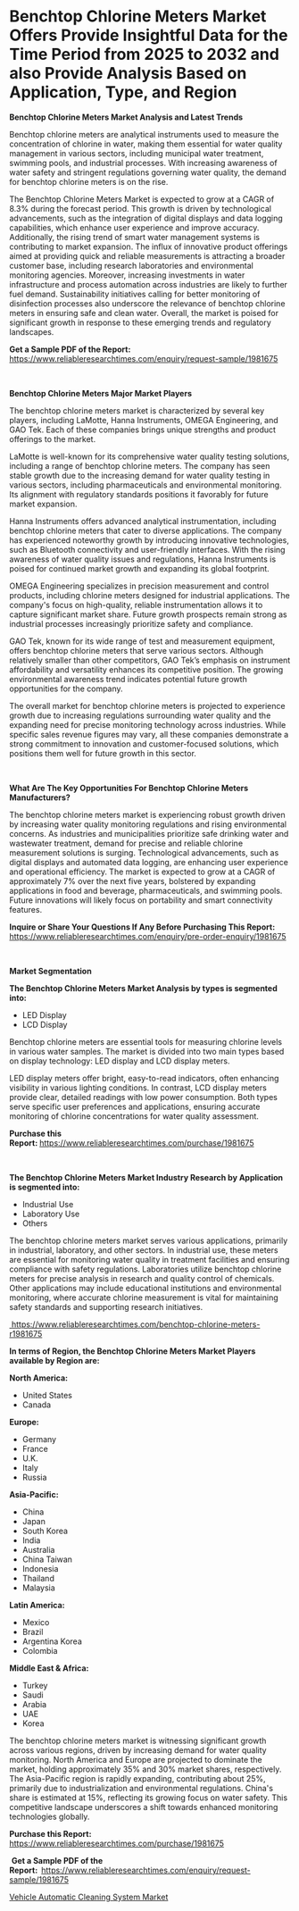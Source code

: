 <p><h1>Benchtop Chlorine Meters Market Offers Provide Insightful Data for the Time Period from 2025 to 2032 and also Provide Analysis Based on Application, Type, and Region</h1></p><p><strong>Benchtop Chlorine Meters Market Analysis and Latest Trends</strong></p>
<p><p>Benchtop chlorine meters are analytical instruments used to measure the concentration of chlorine in water, making them essential for water quality management in various sectors, including municipal water treatment, swimming pools, and industrial processes. With increasing awareness of water safety and stringent regulations governing water quality, the demand for benchtop chlorine meters is on the rise.</p><p>The Benchtop Chlorine Meters Market is expected to grow at a CAGR of 8.3% during the forecast period. This growth is driven by technological advancements, such as the integration of digital displays and data logging capabilities, which enhance user experience and improve accuracy. Additionally, the rising trend of smart water management systems is contributing to market expansion. The influx of innovative product offerings aimed at providing quick and reliable measurements is attracting a broader customer base, including research laboratories and environmental monitoring agencies. Moreover, increasing investments in water infrastructure and process automation across industries are likely to further fuel demand. Sustainability initiatives calling for better monitoring of disinfection processes also underscore the relevance of benchtop chlorine meters in ensuring safe and clean water. Overall, the market is poised for significant growth in response to these emerging trends and regulatory landscapes.</p></p>
<p><strong>Get a Sample PDF of the Report:&nbsp;</strong> <a href="https://www.reliableresearchtimes.com/enquiry/request-sample/1981675?utm_campaign=2220&utm_medium=2&utm_source=Github&utm_content=ia&utm_term=02032025&utm_id=benchtop-chlorine-meters">https://www.reliableresearchtimes.com/enquiry/request-sample/1981675</a></p>
<p>&nbsp;</p>
<p><strong>Benchtop Chlorine Meters Major Market Players</strong></p>
<p><p>The benchtop chlorine meters market is characterized by several key players, including LaMotte, Hanna Instruments, OMEGA Engineering, and GAO Tek. Each of these companies brings unique strengths and product offerings to the market.</p><p>LaMotte is well-known for its comprehensive water quality testing solutions, including a range of benchtop chlorine meters. The company has seen stable growth due to the increasing demand for water quality testing in various sectors, including pharmaceuticals and environmental monitoring. Its alignment with regulatory standards positions it favorably for future market expansion.</p><p>Hanna Instruments offers advanced analytical instrumentation, including benchtop chlorine meters that cater to diverse applications. The company has experienced noteworthy growth by introducing innovative technologies, such as Bluetooth connectivity and user-friendly interfaces. With the rising awareness of water quality issues and regulations, Hanna Instruments is poised for continued market growth and expanding its global footprint.</p><p>OMEGA Engineering specializes in precision measurement and control products, including chlorine meters designed for industrial applications. The company's focus on high-quality, reliable instrumentation allows it to capture significant market share. Future growth prospects remain strong as industrial processes increasingly prioritize safety and compliance.</p><p>GAO Tek, known for its wide range of test and measurement equipment, offers benchtop chlorine meters that serve various sectors. Although relatively smaller than other competitors, GAO Tek’s emphasis on instrument affordability and versatility enhances its competitive position. The growing environmental awareness trend indicates potential future growth opportunities for the company.</p><p>The overall market for benchtop chlorine meters is projected to experience growth due to increasing regulations surrounding water quality and the expanding need for precise monitoring technology across industries. While specific sales revenue figures may vary, all these companies demonstrate a strong commitment to innovation and customer-focused solutions, which positions them well for future growth in this sector.</p></p>
<p>&nbsp;</p>
<p><strong>What Are The Key Opportunities For Benchtop Chlorine Meters Manufacturers?</strong></p>
<p><p>The benchtop chlorine meters market is experiencing robust growth driven by increasing water quality monitoring regulations and rising environmental concerns. As industries and municipalities prioritize safe drinking water and wastewater treatment, demand for precise and reliable chlorine measurement solutions is surging. Technological advancements, such as digital displays and automated data logging, are enhancing user experience and operational efficiency. The market is expected to grow at a CAGR of approximately 7% over the next five years, bolstered by expanding applications in food and beverage, pharmaceuticals, and swimming pools. Future innovations will likely focus on portability and smart connectivity features.</p></p>
<p><strong>Inquire or Share Your Questions If Any Before Purchasing This Report:</strong> <a href="https://www.reliableresearchtimes.com/enquiry/pre-order-enquiry/1981675?utm_campaign=2220&utm_medium=2&utm_source=Github&utm_content=ia&utm_term=02032025&utm_id=benchtop-chlorine-meters">https://www.reliableresearchtimes.com/enquiry/pre-order-enquiry/1981675</a></p>
<p>&nbsp;</p>
<p><strong>Market Segmentation</strong></p>
<p><strong>The Benchtop Chlorine Meters Market Analysis by types is segmented into:</strong></p>
<p><ul><li>LED Display</li><li>LCD Display</li></ul></p>
<p><p>Benchtop chlorine meters are essential tools for measuring chlorine levels in various water samples. The market is divided into two main types based on display technology: LED display and LCD display meters. </p><p>LED display meters offer bright, easy-to-read indicators, often enhancing visibility in various lighting conditions. In contrast, LCD display meters provide clear, detailed readings with low power consumption. Both types serve specific user preferences and applications, ensuring accurate monitoring of chlorine concentrations for water quality assessment.</p></p>
<p><strong>Purchase this Report:&nbsp;</strong><a href="https://www.reliableresearchtimes.com/purchase/1981675?utm_campaign=2220&utm_medium=2&utm_source=Github&utm_content=ia&utm_term=02032025&utm_id=benchtop-chlorine-meters">https://www.reliableresearchtimes.com/purchase/1981675</a></p>
<p>&nbsp;</p>
<p><strong>The Benchtop Chlorine Meters Market Industry Research by Application is segmented into:</strong></p>
<p><ul><li>Industrial Use</li><li>Laboratory Use</li><li>Others</li></ul></p>
<p><p>The benchtop chlorine meters market serves various applications, primarily in industrial, laboratory, and other sectors. In industrial use, these meters are essential for monitoring water quality in treatment facilities and ensuring compliance with safety regulations. Laboratories utilize benchtop chlorine meters for precise analysis in research and quality control of chemicals. Other applications may include educational institutions and environmental monitoring, where accurate chlorine measurement is vital for maintaining safety standards and supporting research initiatives.</p></p>
<p><a href="https://www.reliableresearchtimes.com/benchtop-chlorine-meters-r1981675?utm_campaign=2220&utm_medium=2&utm_source=Github&utm_content=ia&utm_term=02032025&utm_id=benchtop-chlorine-meters">&nbsp;https://www.reliableresearchtimes.com/benchtop-chlorine-meters-r1981675</a></p>
<p><strong>In terms of Region, the Benchtop Chlorine Meters Market Players available by Region are:</strong></p>
<p>
    <p> <strong> North America: </strong>
        <ul>
            <li>United States</li>
            <li>Canada</li>
        </ul>
        </p> 
    <p> <strong> Europe: </strong>
        <ul>
            <li>Germany</li>
            <li>France</li>
            <li>U.K.</li>
            <li>Italy</li>
            <li>Russia</li>
        </ul>
        </p> 
    <p> <strong> Asia-Pacific: </strong>
        <ul>
            <li>China</li>
            <li>Japan</li>
            <li>South Korea</li>
            <li>India</li>
            <li>Australia</li>
            <li>China Taiwan</li>
            <li>Indonesia</li>
            <li>Thailand</li>
            <li>Malaysia</li>
        </ul>
        </p> 
    <p> <strong> Latin America: </strong>
        <ul>
            <li>Mexico</li>
            <li>Brazil</li>
            <li>Argentina Korea</li>
            <li>Colombia</li>
        </ul>
        </p> 
    <p> <strong> Middle East & Africa: </strong>
        <ul>
            <li>Turkey</li>
            <li>Saudi</li>
            <li>Arabia</li>
            <li>UAE</li>
            <li>Korea</li>
        </ul>
    </p>
    </p>
<p><p>The benchtop chlorine meters market is witnessing significant growth across various regions, driven by increasing demand for water quality monitoring. North America and Europe are projected to dominate the market, holding approximately 35% and 30% market shares, respectively. The Asia-Pacific region is rapidly expanding, contributing about 25%, primarily due to industrialization and environmental regulations. China's share is estimated at 15%, reflecting its growing focus on water safety. This competitive landscape underscores a shift towards enhanced monitoring technologies globally.</p></p>
<p><strong>Purchase this Report: </strong><a href="https://www.reliableresearchtimes.com/purchase/1981675?utm_campaign=2220&utm_medium=2&utm_source=Github&utm_content=ia&utm_term=02032025&utm_id=benchtop-chlorine-meters">https://www.reliableresearchtimes.com/purchase/1981675</a></p>
<p>&nbsp;<strong>Get a Sample PDF of the Report:&nbsp;&nbsp;</strong><a href="https://www.reliableresearchtimes.com/enquiry/request-sample/1981675?utm_campaign=2220&utm_medium=2&utm_source=Github&utm_content=ia&utm_term=02032025&utm_id=benchtop-chlorine-meters">https://www.reliableresearchtimes.com/enquiry/request-sample/1981675</a></p>
<p><strong></strong></p>
<p><p><a href="https://github.com/jerhoskinson197676/Market-Research-Report-List-1/blob/main/vehicle-automatic-cleaning-system-market.md?utm_campaign=2220&utm_medium=2&utm_source=Github&utm_content=ia&utm_term=02032025&utm_id=benchtop-chlorine-meters">Vehicle Automatic Cleaning System Market</a></p></p>
